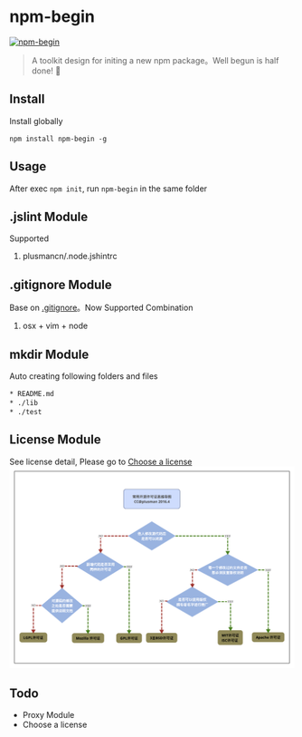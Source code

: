 # npm-begin
[![npm-begin](http://img.shields.io/npm/v/npm-begin.svg)](https://www.npmjs.org/package/npm-begin)

> A toolkit design for initing a new npm package。Well begun is half done! 🙂

## Install
Install globally
```
npm install npm-begin -g
```

## Usage
After exec `npm init`, run `npm-begin` in the same folder

## .jslint Module
Supported  

1. plusmancn/.node.jshintrc

## .gitignore Module
Base on [.gitignore](https://www.gitignore.io/)。Now Supported Combination  

1. osx + vim + node

## mkdir Module
Auto creating following folders and files  

    * README.md
    * ./lib
    * ./test

## License Module
See license detail, Please go to [Choose a license](http://choosealicense.com/licenses/)  
![Choose a license](https://raw.githubusercontent.com/plusmancn/npm-begin/master/license/popular-license.png)

## Todo
 * Proxy Module
 * Choose a license
